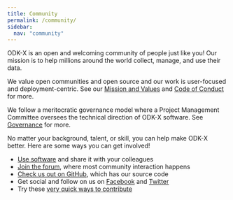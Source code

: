 ```yaml
---
title: Community
permalink: /community/
sidebar:
  nav: "community"
---
```


ODK-X is an open and welcoming community of people just like you! Our mission is to help millions around the world collect, manage, and use their data.

We value open communities and open source and our work is user-focused and deployment-centric. See our [Mission and Values](https://github.com/odk-x/governance/blob/master/MISSION-AND-VALUES.md) and [Code of Conduct](https://github.com/odk-x/governance/blob/master/CODE-OF-CONDUCT.md) for more.

We follow a meritocratic governance model where a Project Management Committee oversees the technical direction of ODK-X software. See [Governance](/community/governance) for more.

No matter your background, talent, or skill, you can help make ODK-X better. Here are some ways you can get involved!

 - [Use software](/software) and share it with your colleagues
 - [Join the forum](https://forum.odk-x.org), where most community interaction happens
 - [Check us out on GitHub](https://github.com/odk-x), which has our source code
 - Get social and follow on us on [Facebook](https://www.facebook.com/odk-x) and [Twitter](https://twitter.com/odk-x)
 - Try these [very quick ways to contribute](https://forum.odk-x.org/t/quick-ways-to-contribute/9633)